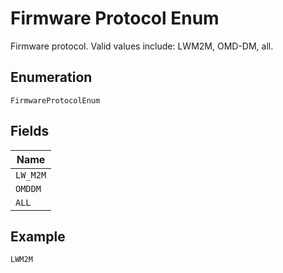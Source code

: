 
# Firmware Protocol Enum

Firmware protocol. Valid values include: LWM2M, OMD-DM, all.

## Enumeration

`FirmwareProtocolEnum`

## Fields

| Name |
|  --- |
| `LW_M2M` |
| `OMDDM` |
| `ALL` |

## Example

```
LWM2M
```

